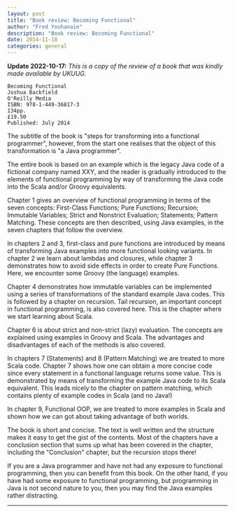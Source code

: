 ```yaml
---
layout: post
title: "Book review: Becoming Functional"
author: "Fred Youhanaie"
description: "Book review: Becoming Functional"
date: 2014-11-18
categories: general
---
```


**Update 2022-10-17:** _This is a copy of the review of a book that was kindly
made available by UKUUG._

```
Becoming Functional
Joshua Backfield
O'Reilly Media
ISBN: 978-1-449-36817-3
134pp.
£19.50
Published: July 2014
```

The subtitle of the book is "steps for transforming into a functional
programmer", however, from the start one realises that the object of this
transformation is "a Java programmer".

The entire book is based on an example which is the legacy Java code of a
fictional company named XXY, and the reader is gradually introduced to the
elements of functional programming by way of transforming the Java code into the
Scala and/or Groovy equivalents.

Chapter 1 gives an overview of functional programming in terms of the seven
concepts: First-Class Functions; Pure Functions; Recursion; Immutable Variables;
Strict and Nonstrict Evaluation; Statements; Pattern Matching. These concepts
are then described, using Java examples, in the seven chapters that follow the
overview.

In chapters 2 and 3, first-class and pure functions are introduced by means of
transforming Java examples into more functional looking variants. In chapter 2
we learn about lambdas and closures, while chapter 3 demonstrates how to avoid
side effects in order to create Pure Functions. Here, we encounter some Groovy
(the language) examples.

Chapter 4 demonstrates how immutable variables can be implemented using a series
of transformations of the standard example Java codes. This is followed by a
chapter on recursion. Tail recursion, an important concept in functional
programming, is also covered here. This is the chapter where we start learning
about Scala.

Chapter 6 is about strict and non-strict (lazy) evaluation. The concepts are
explained using examples in Groovy and Scala. The advantages and disadvantages
of each of the methods is also covered.

In chapters 7 (Statements) and 8 (Pattern Matching) we are treated to more Scala
code. Chapter 7 shows how one can obtain a more concise code since every
statement in a functional language returns some value. This is demonstrated by
means of transforming the example Java code to its Scala equivalent. This leads
nicely to the chapter on pattern matching, which contains plenty of example
codes in Scala (and no Java!)

In chapter 9, Functional OOP, we are treated to more examples in Scala and shown
how we can got about taking advantage of both worlds.

The book is short and concise. The text is well written and the structure makes
it easy to get the gist of the contents. Most of the chapters have a conclusion
section that sums up what has been covered in the chapter, including the
"Conclusion" chapter, but the recursion stops there!

If you are a Java programmer and have not had any exposure to functional
programming, then you can benefit from this book. On the other hand, if you have
had some exposure to functional programming, but programming in Java is not
second nature to you, then you may find the Java examples rather distracting.

---
